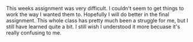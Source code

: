 This weeks assignment was very difficult. I couldn't seem to get things to
work the way I wanted them to. Hopefully I will do better in the final
assignment. This whole class has pretty much been a struggle for me, but I still
have learned quite a bit. I still wish I understood it more becuase it's
really confusing to me.
